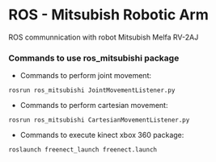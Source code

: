 # ROS - Mitsubish Robotic Arm
ROS communnication with robot Mitsubish Melfa RV-2AJ 


### Commands to use ros_mitsubishi package



- Commands to perform joint movement:
```
rosrun ros_mitsubishi JointMovementListener.py
``` 

- Commands to perform cartesian movement:
```
rosrun ros_mitsubishi CartesianMovementListener.py
```

- Commands to execute kinect xbox 360 package:
```
roslaunch freenect_launch freenect.launch
```
